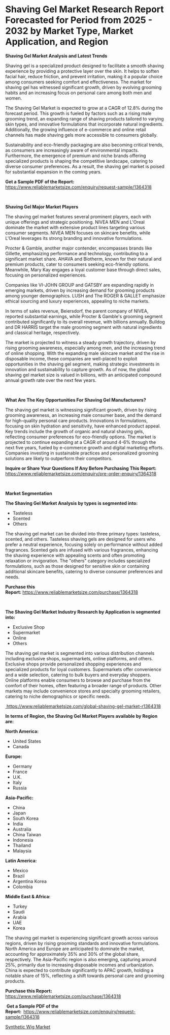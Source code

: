 <p><h1>Shaving Gel Market Research Report Forecasted for Period from 2025 -  2032 by Market Type, Market Application, and Region</h1></p><p><strong>Shaving Gel Market Analysis and Latest Trends</strong></p>
<p><p>Shaving gel is a specialized product designed to facilitate a smooth shaving experience by providing a protective layer over the skin. It helps to soften facial hair, reduce friction, and prevent irritation, making it a popular choice among consumers seeking comfort and effectiveness. The market for shaving gel has witnessed significant growth, driven by evolving grooming habits and an increasing focus on personal care among both men and women.</p><p>The Shaving Gel Market is expected to grow at a CAGR of 12.8% during the forecast period. This growth is fueled by factors such as a rising male grooming trend, an expanding range of shaving products tailored to varying skin types, and innovative formulations that incorporate natural ingredients. Additionally, the growing influence of e-commerce and online retail channels has made shaving gels more accessible to consumers globally.</p><p>Sustainability and eco-friendly packaging are also becoming critical trends, as consumers are increasingly aware of environmental impacts. Furthermore, the emergence of premium and niche brands offering specialized products is shaping the competitive landscape, catering to diverse consumer preferences. As a result, the shaving gel market is poised for substantial expansion in the coming years.</p></p>
<p><strong>Get a Sample PDF of the Report:&nbsp;</strong> <a href="https://www.reliablemarketsize.com/enquiry/request-sample/1364318?utm_campaign=2759&utm_medium=2&utm_source=Github&utm_content=ia&utm_term=04042025&utm_id=shaving-gel">https://www.reliablemarketsize.com/enquiry/request-sample/1364318</a></p>
<p>&nbsp;</p>
<p><strong>Shaving Gel Major Market Players</strong></p>
<p><p>The shaving gel market features several prominent players, each with unique offerings and strategic positioning. NIVEA MEN and L'Oreal dominate the market with extensive product lines targeting various consumer segments. NIVEA MEN focuses on skincare benefits, while L'Oreal leverages its strong branding and innovative formulations. </p><p>Procter & Gamble, another major contender, encompasses brands like Gillette, emphasizing performance and technology, contributing to a significant market share. AHAVA and Biotherm, known for their natural and premium products, cater to consumers seeking eco-friendly options. Meanwhile, Mary Kay engages a loyal customer base through direct sales, focusing on personalized experiences.</p><p>Companies like VI-JOHN GROUP and GATSBY are expanding rapidly in emerging markets, driven by increasing demand for grooming products among younger demographics. LUSH and The ROGER & GALLET emphasize ethical sourcing and luxury experiences, appealing to niche markets. </p><p>In terms of sales revenue, Beiersdorf, the parent company of NIVEA, reported substantial earnings, while Procter & Gamble's grooming segment contributed significantly to its overall revenue, with billions annually. Bulldog and DR HARRIS target the male grooming segment with natural ingredients and classical heritage, respectively.</p><p>The market is projected to witness a steady growth trajectory, driven by rising grooming awareness, especially among men, and the increasing trend of online shopping. With the expanding male skincare market and the rise in disposable income, these companies are well-placed to exploit opportunities in the shaving gel segment, making strategic investments in innovation and sustainability to capture growth. As of now, the global shaving gel market size is valued in billions, with an anticipated compound annual growth rate over the next few years.</p></p>
<p>&nbsp;</p>
<p><strong>What Are The Key Opportunities For Shaving Gel Manufacturers?</strong></p>
<p><p>The shaving gel market is witnessing significant growth, driven by rising grooming awareness, an increasing male consumer base, and the demand for high-quality personal care products. Innovations in formulations, focusing on skin hydration and sensitivity, have enhanced product appeal. Key trends include the growth of organic and natural shaving gels, reflecting consumer preferences for eco-friendly options. The market is projected to continue expanding at a CAGR of around 4-6% through the next five years, fueled by e-commerce growth and digital marketing efforts. Companies investing in sustainable practices and personalized grooming solutions are likely to outperform their competitors.</p></p>
<p><strong>Inquire or Share Your Questions If Any Before Purchasing This Report:</strong> <a href="https://www.reliablemarketsize.com/enquiry/pre-order-enquiry/1364318?utm_campaign=2759&utm_medium=2&utm_source=Github&utm_content=ia&utm_term=04042025&utm_id=shaving-gel">https://www.reliablemarketsize.com/enquiry/pre-order-enquiry/1364318</a></p>
<p>&nbsp;</p>
<p><strong>Market Segmentation</strong></p>
<p><strong>The Shaving Gel Market Analysis by types is segmented into:</strong></p>
<p><ul><li>Tasteless</li><li>Scented</li><li>Others</li></ul></p>
<p><p>The shaving gel market can be divided into three primary types: tasteless, scented, and others. Tasteless shaving gels are designed for users who prefer a neutral experience, focusing solely on performance without added fragrances. Scented gels are infused with various fragrances, enhancing the shaving experience with appealing scents and often promoting relaxation or invigoration. The "others" category includes specialized formulations, such as those designed for sensitive skin or containing additional skincare benefits, catering to diverse consumer preferences and needs.</p></p>
<p><strong>Purchase this Report:&nbsp;</strong><a href="https://www.reliablemarketsize.com/purchase/1364318?utm_campaign=2759&utm_medium=2&utm_source=Github&utm_content=ia&utm_term=04042025&utm_id=shaving-gel">https://www.reliablemarketsize.com/purchase/1364318</a></p>
<p>&nbsp;</p>
<p><strong>The Shaving Gel Market Industry Research by Application is segmented into:</strong></p>
<p><ul><li>Exclusive Shop</li><li>Supermarket</li><li>Online</li><li>Others</li></ul></p>
<p><p>The shaving gel market is segmented into various distribution channels including exclusive shops, supermarkets, online platforms, and others. Exclusive shops provide personalized shopping experiences and specialized products for loyal customers. Supermarkets offer convenience and a wide selection, catering to bulk buyers and everyday shoppers. Online platforms enable consumers to browse and purchase from the comfort of their homes, often featuring a broader range of products. Other markets may include convenience stores and specialty grooming retailers, catering to niche demographics or specific needs.</p></p>
<p><a href="https://www.reliablemarketsize.com/global-shaving-gel-market-r1364318?utm_campaign=2759&utm_medium=2&utm_source=Github&utm_content=ia&utm_term=04042025&utm_id=shaving-gel">&nbsp;https://www.reliablemarketsize.com/global-shaving-gel-market-r1364318</a></p>
<p><strong>In terms of Region, the Shaving Gel Market Players available by Region are:</strong></p>
<p>
    <p> <strong> North America: </strong>
        <ul>
            <li>United States</li>
            <li>Canada</li>
        </ul>
        </p> 
    <p> <strong> Europe: </strong>
        <ul>
            <li>Germany</li>
            <li>France</li>
            <li>U.K.</li>
            <li>Italy</li>
            <li>Russia</li>
        </ul>
        </p> 
    <p> <strong> Asia-Pacific: </strong>
        <ul>
            <li>China</li>
            <li>Japan</li>
            <li>South Korea</li>
            <li>India</li>
            <li>Australia</li>
            <li>China Taiwan</li>
            <li>Indonesia</li>
            <li>Thailand</li>
            <li>Malaysia</li>
        </ul>
        </p> 
    <p> <strong> Latin America: </strong>
        <ul>
            <li>Mexico</li>
            <li>Brazil</li>
            <li>Argentina Korea</li>
            <li>Colombia</li>
        </ul>
        </p> 
    <p> <strong> Middle East & Africa: </strong>
        <ul>
            <li>Turkey</li>
            <li>Saudi</li>
            <li>Arabia</li>
            <li>UAE</li>
            <li>Korea</li>
        </ul>
    </p>
    </p>
<p><p>The shaving gel market is experiencing significant growth across various regions, driven by rising grooming standards and innovative formulations. North America and Europe are anticipated to dominate the market, accounting for approximately 35% and 30% of the global share, respectively. The Asia-Pacific region is also emerging, capturing around 25%, primarily due to increasing disposable incomes and urbanization. China is expected to contribute significantly to APAC growth, holding a notable share of 15%, reflecting a shift towards personal care and grooming products.</p></p>
<p><strong>Purchase this Report: </strong><a href="https://www.reliablemarketsize.com/purchase/1364318?utm_campaign=2759&utm_medium=2&utm_source=Github&utm_content=ia&utm_term=04042025&utm_id=shaving-gel">https://www.reliablemarketsize.com/purchase/1364318</a></p>
<p>&nbsp;<strong>Get a Sample PDF of the Report:&nbsp;&nbsp;</strong><a href="https://www.reliablemarketsize.com/enquiry/request-sample/1364318?utm_campaign=2759&utm_medium=2&utm_source=Github&utm_content=ia&utm_term=04042025&utm_id=shaving-gel">https://www.reliablemarketsize.com/enquiry/request-sample/1364318</a></p>
<p><strong></strong></p>
<p><p><a href="https://github.com/meuskocov/Market-Research-Report-List-1/blob/main/synthetic-wig-market.md?utm_campaign=2759&utm_medium=2&utm_source=Github&utm_content=ia&utm_term=04042025&utm_id=shaving-gel">Synthetic Wig Market</a></p></p>